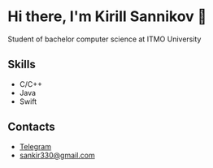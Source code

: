 # Hi there, I'm Kirill Sannikov 👋
Student of bachelor computer science at ITMO University

## Skills
- C/C++
- Java
- Swift

## Contacts
- [Telegram](https://t.me/Kirill256)
- sankir330@gmail.com


<!--
**KirillSanik/KirillSanik** is a ✨ _special_ ✨ repository because its `README.md` (this file) appears on your GitHub profile.

Here are some ideas to get you started:

- 🔭 I’m currently working on ...
- 🌱 I’m currently learning ...
- 👯 I’m looking to collaborate on ...
- 🤔 I’m looking for help with ...
- 💬 Ask me about ...
- 📫 How to reach me: ...
- 😄 Pronouns: ...
- ⚡ Fun fact: ...
-->
